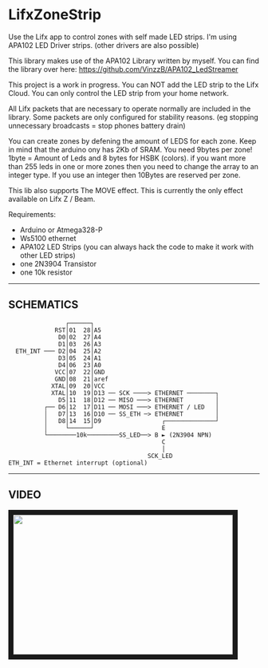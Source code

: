 # LifxZoneStrip
Use the Lifx app to control zones with self made LED strips. I'm using APA102 LED Driver strips. (other drivers are also possible)

This library makes use of the APA102 Library written by myself. You can find the library over here: https://github.com/VinzzB/APA102_LedStreamer

This project is a work in progress. 
You can NOT add the LED strip to the Lifx Cloud. You can only control the LED strip from your home network.

All Lifx packets that are necessary to operate normally are included in the library. Some packets are only configured for stability reasons. (eg stopping unnecessary broadcasts = stop phones battery drain)

You can create zones by defening the amount of LEDS for each zone. Keep in mind that the arduino ony has 2Kb of SRAM. You need 9bytes per zone! 1byte = Amount of Leds and 8 bytes for HSBK (colors). if you want more than 255 leds in one or more zones then you need to change the array to an integer type. If you use an integer then 10Bytes are reserved per zone.

This lib also supports The MOVE effect. This is currently the only effect available on Lifx Z / Beam.

Requirements:
- Arduino or Atmega328-P 
- Ws5100 ethernet 
- APA102 LED Strips (you can always hack the code to make it work with other LED strips)
- one 2N3904 Transistor 
- one 10k resistor
----------------------------------------------------------------------------------------
SCHEMATICS
----------------------------------------------------------------------------------------
```
                ┌──────┐
             RST│01  28│A5
              D0│02  27│A4
              D1│03  26│A3
  ETH_INT ─── D2│04  25│A2
              D3│05  24│A1
              D4│06  23│A0
             VCC│07  22│GND
             GND│08  21│aref
            XTAL│09  20│VCC
            XTAL│10  19│D13 ── SCK ────> ETHERNET ────────┐
              D5│11  18│D12 ── MISO ───> ETHERNET         │
          ┌── D6│12  17│D11 ── MOSI ───> ETHERNET / LED   │
          │   D7│13  16│D10 ── SS_ETH ─> ETHERNET         │
          │   D8│14  15│D9                 ┌──────────────┘
          │     └──────┘                   E
          └────────10k─────────SS_LED──> B ► (2N3904 NPN)
                                           C
                                           │
                                       SCK_LED
ETH_INT = Ethernet interrupt (optional)
```
----------------------------------------------------------------------------------------
VIDEO
----------------------------------------------------------------------------------------

<a href="http://www.youtube.com/watch?feature=player_embedded&v=BSZx7j49QeA
" target="_blank"><img src="http://img.youtube.com/vi/BSZx7j49QeA/0.jpg" 
alt="" width="440" height="280" border="10" /></a>
